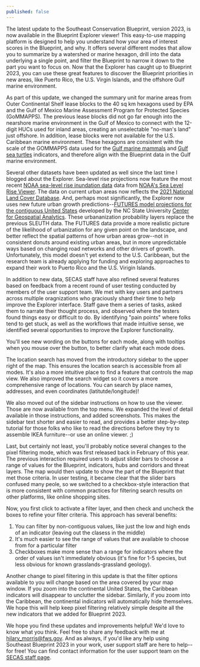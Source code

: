 ```yaml
---
published: false
---
```

The latest update to the Southeast Conservation Blueprint, version 2023, is now available in the Blueprint Explorer viewer! This easy-to-use mapping platform is designed to help you understand how your area of interest scores in the Blueprint, and why. It offers several different modes that allow you to summarize by a watershed or marine hexagon, drill into the data underlying a single point, and filter the Blueprint to narrow it down to the part you want to focus on. Now that the Explorer has caught up to Blueprint 2023, you can use these great features to discover the Blueprint priorities in new areas, like Puerto Rico, the U.S. Virgin Islands, and the offshore Gulf marine environment.

As part of this update, we changed the summary unit for marine areas from Outer Continental Shelf lease blocks to the 40 sq km hexagons used by EPA and the Gulf of Mexico Marine Assessment Program for Protected Species (GoMMAPPS). The previous lease blocks did not go far enough into the nearshore marine environment in the Gulf of Mexico to connect with the 12-digit HUCs used for inland areas, creating an unselectable "no-man's land" just offshore. In addition, lease blocks were not available for the U.S. Caribbean marine environment. These hexagons are consistent with the scale of the GOMMAPPS data used for the [Gulf marine mammals](https://secas-fws.hub.arcgis.com/maps/fws::gulf-marine-mammals-southeast-blueprint-indicator-2023/about) and [Gulf sea turtles](https://secas-fws.hub.arcgis.com/maps/fws::gulf-sea-turtles-southeast-blueprint-indicator-2023/about) indicators, and therefore align with the Blueprint data in the Gulf marine environment.

Several other datasets have been updated as well since the last time I blogged about the Explorer. Sea-level rise projections now feature the most recent [NOAA sea-level rise inundation data](https://coast.noaa.gov/digitalcoast/data/slr.html) data from [NOAA's Sea Level Rise Viewer](https://coast.noaa.gov/slr/). The data on current urban areas now reflects the [2021 National Land Cover Database](https://www.mrlc.gov/data/nlcd-2021-land-cover-conus). And, perhaps most significantly, the Explorer now uses new future urban growth predictions--[FUTURES model projections for the contiguous United States](https://www.sciencebase.gov/catalog/item/63f50297d34efa0476b04cf7) developed by the NC State University [Center for Geospatial Analytics](https://cnr.ncsu.edu/geospatial/). These urbananization probability layers replace the previous SLEUTH data. The FUTURES data provide a more realistic picture of the likelihood of urbanization for any given point on the landscape, and better reflect the spatial patterns of how urban areas grow--not in consistent donuts around existing urban areas, but in more unpredictable ways based on changing road networks and other drivers of growth. Unfortunately, this model doesn't yet extend to the U.S. Caribbean, but the research team is already applying for funding and exploring approaches to expand their work to Puerto Rico and the U.S. Virigin Islands.

In addition to new data, SECAS staff have also refined several features based on feedback from a recent round of user testing conducted by members of the user support team. We met with key users and partners across multiple oragnizations who graciously shard their time to help improve the Explorer interface. Staff gave them a series of tasks, asked them to narrate their thought process, and observed where the testers found things easy or difficult to do. By identifying "pain points" where folks tend to get stuck, as well as the workflows that made intuitive sense, we identified several opportunities to improve the Explorer functionality.

You'll see new wording on the buttons for each mode, along with tooltips when you mouse over the button, to better clarify what each mode does.

The location search has moved from the introductory sidebar to the upper right of the map. This ensures the location search is accessible from all modes. It's also a more intuitive place to find a feature that controls the map view. We also improved the search widget so it covers a more comprehensive range of locations. You can search by place names, addresses, and even coordinates (latitutde/longitude)!

We also moved out of the sidebar instructions on how to use the viewer. Those are now available from the top menu. We expanded the level of detail available in those instructions, and added screenshots. This makes the sidebar text shorter and easier to read, and provides a better step-by-step tutorial for those folks who like to read the directions before they try to assemble IKEA furniture--or use an online viewer. ;)

Last, but certainly not least, you'll probably notice several changes to the pixel filtering mode, which was first released back in February of this year. The previous interaction required users to adjust slider bars to choose a range of values for the Blueprint, indicators, hubs and corridors and threat layers. The map would then update to show the part of the Blueprint that met those criteria. In user testing, it became clear that the slider bars confused many peole, so we switched to a checkbox-style interaction that is more consistent with common practices for filtering search results on other platforms, like online shopping sites.

Now, you first click to activate a filter layer, and then check and uncheck the boxes to refine your filter criteria. This approach has several benefits:

1. You can filter by non-contiguous values, like just the low and high ends of an indicator (leaving out the clasess in the middle)
2. It's much easier to see the range of values that are available to choose from for a particular filter
3. Checkboxes make more sense than a range for indicators where the order of values isn't immediately obvious (it's fine for 1-5 species, but less obvious for known grasslands-grassland geology).

Another change to pixel filtering in this update is that the filter options available to you will change based on the area covered by your map window. If you zoom into the continental United States, the Caribbean indicators will disappear to unclutter the sidebar. Similarly, if you zoom into the Caribbean, the continental indicators will automatically hide themselves. We hope this will help keep pixel filtering relatively simple despite all the new indicators that we added for Blueprint 2023.

We hope you find these updates and improvements helpful! We'd love to know what you think. Feel free to share any feedback with me at hilary_morris@fws.gov. And as always, if you'd like any help using Southeast Blueprint 2023 in your work, user support staff are here to help--for free! You can find contact information for the user support team on the [SECAS staff page](https://secassoutheast.org/staff).











